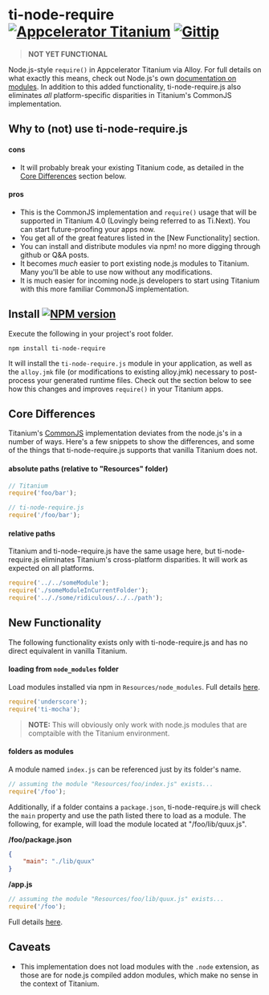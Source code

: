 # ti-node-require [![Appcelerator Titanium](http://www-static.appcelerator.com/badges/alloy-git-badge-sq.png)](http://www.appcelerator.com/titanium/alloy/) [![Gittip](http://img.shields.io/gittip/Tony%20Lukasavage.png)](https://www.gittip.com/Tony%20Lukasavage/)

> **NOT YET FUNCTIONAL**

Node.js-style `require()` in Appcelerator Titanium via Alloy. For full details on what exactly this means, check out Node.js's own [documentation on modules](http://nodejs.org/api/modules.html). In addition to this added functionality, ti-node-require.js also eliminates _all_ platform-specific disparities in Titanium's CommonJS implementation.

## Why to (not) use ti-node-require.js

#### cons

* It will probably break your existing Titanium code, as detailed in the [Core Differences](core-differences) section below. 

#### pros

* This is the CommonJS implementation and `require()` usage that will be supported in Titanium 4.0 (Lovingly being referred to as Ti.Next). You can start future-proofing your apps now.
* You get all of the great features listed in the [New Functionality] section.
* You can install and distribute modules via npm! no more digging through github or Q&A posts.
* It becomes _much_ easier to port existing node.js modules to Titanium. Many you'll be able to use now without any modifications. 
* It is much easier for incoming node.js developers to start using Titanium with this more familiar CommonJS implementation.

## Install [![NPM version](https://badge.fury.io/js/ti-node-require.png)](http://badge.fury.io/js/ti-node-require)

Execute the following in your project's root folder.

```
npm install ti-node-require
```

It will install the `ti-node-require.js` module in your application, as well as the `alloy.jmk` file (or modifications to existing alloy.jmk) necessary to post-process your generated runtime files. Check out the section below to see how this changes and improves `require()` in your Titanium apps.

## Core Differences

Titanium's [CommonJS](http://wiki.commonjs.org/wiki/CommonJS) implementation deviates from the node.js's in a number of ways. Here's a few snippets to show the differences, and some of the things that ti-node-require.js supports that vanilla Titanium does not.

#### absolute paths (relative to "Resources" folder)

```javascript
// Titanium
require('foo/bar');

// ti-node-require.js
require('/foo/bar');
```

#### relative paths

Titanium and ti-node-require.js have the same usage here, but ti-node-require.js eliminates Titanium's cross-platform disparities. It will work as expected on all platforms.

```javascript
require('../../someModule');
require('./someModuleInCurrentFolder');
require('.././some/ridiculous/../../path');
```

## New Functionality

The following functionality exists only with ti-node-require.js and has no direct equivalent in vanilla Titanium.

#### loading from `node_modules` folder

Load modules installed via npm in `Resources/node_modules`. Full details [here](http://nodejs.org/api/modules.html#modules_loading_from_node_modules_folders).

```javascript
require('underscore');
require('ti-mocha');
```

> **NOTE:** This will obviously only work with node.js modules that are comptaible with the Titanium environment.

#### folders as modules

A module named `index.js` can be referenced just by its folder's name.

```javascript
// assuming the module "Resources/foo/index.js" exists...
require('/foo');
```

Additionally, if a folder contains a `package.json`, ti-node-require.js will check the `main` property and use the path listed there to load as a module. The following, for example, will load the module located at "/foo/lib/quux.js".

**/foo/package.json**
```json
{
	"main": "./lib/quux"
}
```

**/app.js**
```javascript
// assuming the module "Resources/foo/lib/quux.js" exists...
require('/foo');
```

Full details [here](http://nodejs.org/api/modules.html#modules_folders_as_modules).

## Caveats

* This implementation does not load modules with the `.node` extension, as those are for node.js compiled addon modules, which make no sense in the context of Titanium.

